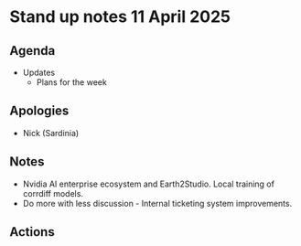 # Stand up notes 11 April 2025

## Agenda

- Updates
    - Plans for the week

## Apologies
- Nick (Sardinia)

## Notes
- Nvidia AI enterprise ecosystem and Earth2Studio. Local training of corrdiff models.
- Do more with less discussion - Internal ticketing system improvements.

## Actions

